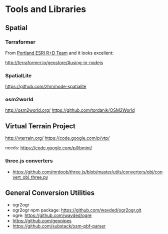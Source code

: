 # Tools and Libraries

## Spatial

### Terraformer

From [Portland ESRI R+D Team](http://pdx.esri.com/) and it looks excellent:

<http://terraformer.io/geostore/#using-in-nodejs>

### SpatialLite

https://github.com/zhm/node-spatialite

### osm2world

<http://osm2world.org/>
<https://github.com/tordanik/OSM2World>

## Virtual Terrain Project

<http://vterrain.org/>
<https://code.google.com/p/vtp/>

needs: <https://code.google.com/p/libmini/>

### three.js converters

- <https://github.com/mrdoob/three.js/blob/master/utils/converters/obj/convert_obj_three.py>

## General Conversion Utilities

- ogr2ogr
- ogr2ogr npm package: https://github.com/wavded/ogr2ogr.git
- ogre: https://github.com/wavded/ogre
- https://github.com/geopipes
- https://github.com/substack/osm-pbf-parser
